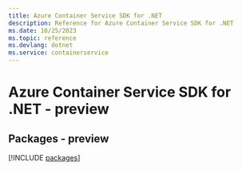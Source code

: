 ```yaml
---
title: Azure Container Service SDK for .NET
description: Reference for Azure Container Service SDK for .NET
ms.date: 10/25/2023
ms.topic: reference
ms.devlang: dotnet
ms.service: containerservice
---
```

# Azure Container Service SDK for .NET - preview
## Packages - preview
[!INCLUDE [packages](container-service-index.md)]